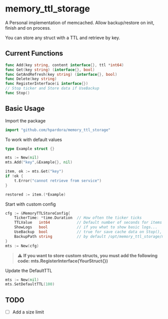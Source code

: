 # memory_ttl_storage
A Personal implementation of memcached. Allow backup/restore on init, finish and on process.

You can store any struct with a TTL and retrieve by key.

## Current Functions
```go
func Add(key string, content interface{}, ttl *int64)
func Get(key string) (interface{}, bool)
func GetAndRefresh(key string) (interface{}, bool)
func Delete(key string) 
func RegisterInterface(i interface{})
// Stop ticker and Store data if UseBackup
func Stop()
```

## Basic Usage
Import the package
```go
import "github.com/hpardora/memory_ttl_storage"
```

To work with default values
```go
type Example struct {}

mts := New(nil)
mts.Add("key",&Example{}, nil)

item, ok := mts.Get("key")
if !ok {
    t.Error("cannot retrieve from service")
}

restored := item.(*Example)
```

Start with custom config
```go
cfg := &MemoryTTLStoreConfig{
	TickerTime: *time.Duration  // How often the ticker ticks
	TTLValue   int64            // Default number of seconds for items TTL 
	ShowLogs   bool             // if you what to show basic logs...
	UseBackup  bool             // true for save cache data on Stop(), on process and restore on startup
	BackupPath string           // by default /opt/memory_ttl_storage/mtstorage.dat
}
mts := New(cfg)
```
> :warning: **If you want to store custom structs, you must add the following code: mts.RegisterInterface(YourStruct{})**

Update the DefaultTTL
```go
mts := New(nil)
mts.SetDefaultTTL(100)
```

## TODO
- [ ] Add a size limit
